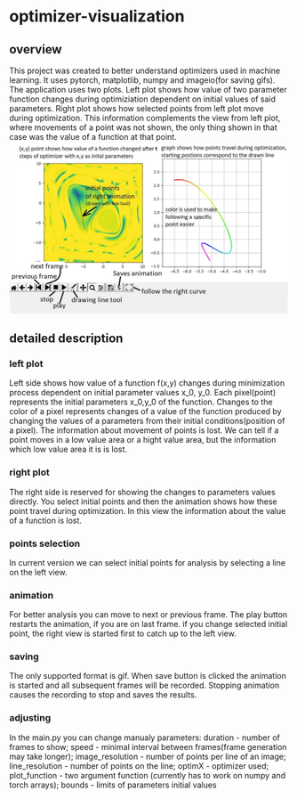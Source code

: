 # optimizer-visualization
## overview
This project was created to better understand optimizers used in machine learning. It uses pytorch, matplotlib, numpy and imageio(for saving gifs). The application uses two plots. Left plot shows how value of two parameter function changes during optimiziation dependent on initial values of said parameters. Right plot shows how selected points from left plot move during optimization. This information complements the view from left plot, where movements of a point was not shown, the only thing shown in that case was the value of a function at that point.  
![alt text](https://raw.githubusercontent.com/marcin7Cd/optimizer-visualization/master/overview1.jpg)
## detailed description
### left plot
Left side shows how value of a function f(x,y) changes during minimization process dependent on initial parameter values x_0, y_0. Each pixel(point) represents the initial parameters x_0,y_0 of the function. Changes to the color of a pixel represents changes of a value of the function produced by changing the values of a parameters from their initial conditions(position of a pixel). The information about movement of points is lost. We can tell if a point moves in a low value area or a hight value area, but the information which low value area it is is lost.
### right plot
The right side is reserved for showing the changes to parameters values directly. You select initial points and then the animation shows how these point travel during optimization. In this view the information about the value of a function is lost.
### points selection
In current version we can select initial points for analysis by selecting a line on the left view.
### animation
For better analysis you can move to next or previous frame. The play button restarts the animation, if you are on last frame. if you change selected initial point, the right view is started first to catch up to the left view.
### saving
The only supported format is gif. When save button is clicked the animation is started and all subsequent frames will be recorded. Stopping animation causes the recording to stop and saves the results.
### adjusting
In the main.py you can change manualy parameters: duration - number of frames to show; speed - minimal interval between frames(frame generation may take longer); image_resolution - number of points per line of an image; line_resolution - number of points on the line; optimX - optimizer used; plot_function - two argument function (currently has to work on numpy and torch arrays); bounds - limits of parameters initial values
